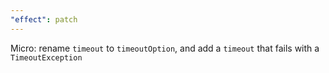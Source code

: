 ```yaml
---
"effect": patch
---
```


Micro: rename `timeout` to `timeoutOption`, and add a `timeout` that fails with a `TimeoutException`

